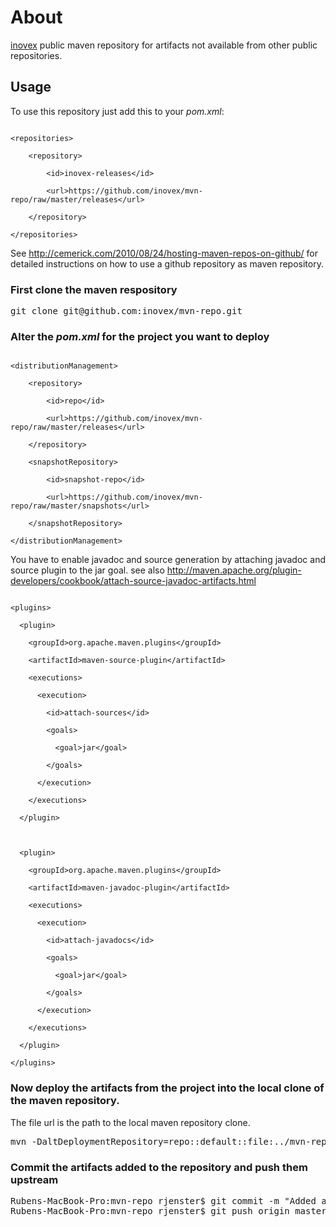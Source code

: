 # About

[inovex](http://www.inovex.de/) public maven repository for artifacts not available from other public repositories.

## Usage

To use this repository just add this to your *pom.xml*:

<code>
&lt;repositories&gt;
<br>&nbsp;&nbsp;&nbsp;&nbsp;&lt;repository&gt;
<br>&nbsp;&nbsp;&nbsp;&nbsp;&nbsp;&nbsp;&nbsp;&nbsp;&lt;id&gt;inovex-releases&lt;/id&gt;
<br>&nbsp;&nbsp;&nbsp;&nbsp;&nbsp;&nbsp;&nbsp;&nbsp;&lt;url&gt;https://github.com/inovex/mvn-repo/raw/master/releases&lt;/url&gt;
<br>&nbsp;&nbsp;&nbsp;&nbsp;&lt;/repository&gt;
<br>&lt;/repositories&gt;
</code>

See http://cemerick.com/2010/08/24/hosting-maven-repos-on-github/ for detailed
 instructions on how to use a github repository as maven repository.

### First clone the maven respository

<pre>
git clone git@github.com:inovex/mvn-repo.git
</pre>

### Alter the *pom.xml* for the project you want to deploy

<code>
&lt;distributionManagement&gt;
<br>	&lt;repository&gt;
<br>		&lt;id&gt;repo&lt;/id&gt;
<br>		&lt;url&gt;https://github.com/inovex/mvn-repo/raw/master/releases&lt;/url&gt;
<br>	&lt;/repository&gt;
<br>	&lt;snapshotRepository&gt;
<br>		&lt;id&gt;snapshot-repo&lt;/id&gt;
<br>		&lt;url&gt;https://github.com/inovex/mvn-repo/raw/master/snapshots&lt;/url&gt;
<br>	&lt;/snapshotRepository&gt;
<br>&lt;/distributionManagement&gt;
</code>


You have to enable javadoc and source generation by attaching javadoc and source
plugin to the jar goal.
see also http://maven.apache.org/plugin-developers/cookbook/attach-source-javadoc-artifacts.html

<code>
&lt;plugins&gt;
<br>&nbsp;&nbsp;&lt;plugin&gt;
<br>&nbsp;&nbsp;&nbsp;&nbsp;&lt;groupId&gt;org.apache.maven.plugins&lt;/groupId&gt;
<br>&nbsp;&nbsp;&nbsp;&nbsp;&lt;artifactId&gt;maven-source-plugin&lt;/artifactId&gt;
<br>&nbsp;&nbsp;&nbsp;&nbsp;&lt;executions&gt;
<br>&nbsp;&nbsp;&nbsp;&nbsp;&nbsp;&nbsp;&lt;execution&gt;
<br>&nbsp;&nbsp;&nbsp;&nbsp;&nbsp;&nbsp;&nbsp;&nbsp;&lt;id&gt;attach-sources&lt;/id&gt;
<br>&nbsp;&nbsp;&nbsp;&nbsp;&nbsp;&nbsp;&nbsp;&nbsp;&lt;goals&gt;
<br>&nbsp;&nbsp;&nbsp;&nbsp;&nbsp;&nbsp;&nbsp;&nbsp;&nbsp;&nbsp;&lt;goal&gt;jar&lt;/goal&gt;
<br>&nbsp;&nbsp;&nbsp;&nbsp;&nbsp;&nbsp;&nbsp;&nbsp;&lt;/goals&gt;
<br>&nbsp;&nbsp;&nbsp;&nbsp;&nbsp;&nbsp;&lt;/execution&gt;
<br>&nbsp;&nbsp;&nbsp;&nbsp;&lt;/executions&gt;
<br>&nbsp;&nbsp;&lt;/plugin&gt;
<br>
<br>&nbsp;&nbsp;&lt;plugin&gt;
<br>&nbsp;&nbsp;&nbsp;&nbsp;&lt;groupId&gt;org.apache.maven.plugins&lt;/groupId&gt;
<br>&nbsp;&nbsp;&nbsp;&nbsp;&lt;artifactId&gt;maven-javadoc-plugin&lt;/artifactId&gt;
<br>&nbsp;&nbsp;&nbsp;&nbsp;&lt;executions&gt;
<br>&nbsp;&nbsp;&nbsp;&nbsp;&nbsp;&nbsp;&lt;execution&gt;
<br>&nbsp;&nbsp;&nbsp;&nbsp;&nbsp;&nbsp;&nbsp;&nbsp;&lt;id&gt;attach-javadocs&lt;/id&gt;
<br>&nbsp;&nbsp;&nbsp;&nbsp;&nbsp;&nbsp;&nbsp;&nbsp;&lt;goals&gt;
<br>&nbsp;&nbsp;&nbsp;&nbsp;&nbsp;&nbsp;&nbsp;&nbsp;&nbsp;&nbsp;&lt;goal&gt;jar&lt;/goal&gt;
<br>&nbsp;&nbsp;&nbsp;&nbsp;&nbsp;&nbsp;&nbsp;&nbsp;&lt;/goals&gt;
<br>&nbsp;&nbsp;&nbsp;&nbsp;&nbsp;&nbsp;&lt;/execution&gt;
<br>&nbsp;&nbsp;&nbsp;&nbsp;&lt;/executions&gt;
<br>&nbsp;&nbsp;&lt;/plugin&gt;
<br>&lt;/plugins&gt;
</code>


### Now deploy the artifacts from the project into the local clone of the maven repository.

The file url is the path to the local maven repository clone.

<pre>
mvn -DaltDeploymentRepository=repo::default::file:../mvn-repo/releases clean deploy
</pre>

### Commit the artifacts added to the repository and push them upstream

<pre>
Rubens-MacBook-Pro:mvn-repo rjenster$ git commit -m "Added artifact: nl.bitwalker:UserAgentUtils:1.6"
Rubens-MacBook-Pro:mvn-repo rjenster$ git push origin master
</pre>